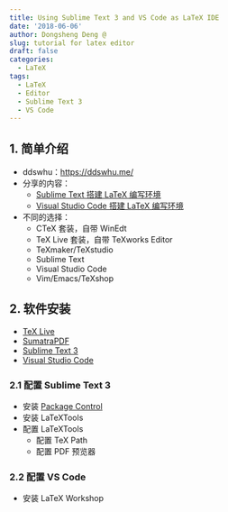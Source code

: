 ```yaml
---
title: Using Sublime Text 3 and VS Code as LaTeX IDE
date: '2018-06-06'
author: Dongsheng Deng @
slug: tutorial for latex editor
draft: false
categories:
  - LaTeX
tags:
  - LaTeX
  - Editor
  - Sublime Text 3
  - VS Code
---
```


## 1. 简单介绍
+ ddswhu：https://ddswhu.me/
+ 分享的内容：
  + [Sublime Text 搭建 LaTeX 编写环境](https://ddswhu.me/posts/2018-06/sublime-text-for-latex/)
  + [Visual Studio Code 搭建 LaTeX 编写环境](https://ddswhu.me/posts/2018-04/vs-code-for-latex/)
+ 不同的选择：
  + CTeX 套装，自带 WinEdt
  + TeX Live 套装，自带 TeXworks Editor
  + TeXmaker/TeXstudio
  + Sublime Text
  + Visual Studio Code
  + Vim/Emacs/TeXshop

## 2. 软件安装
+ [TeX Live](https://ctan.org/mirrors) 
+ [SumatraPDF](https://www.sumatrapdfreader.org/download-free-pdf-viewer.html)
+ [Sublime Text 3](https://www.sublimetext.com/3)
+ [Visual Studio Code](https://code.visualstudio.com/)

### 2.1 配置 Sublime Text 3
+ 安装 [Package Control](https://packagecontrol.io/)
+ 安装 LaTeXTools
+ 配置 LaTeXTools
  + 配置 TeX Path
  + 配置 PDF 预览器

### 2.2 配置 VS Code
+ 安装 LaTeX Workshop

